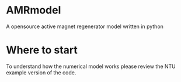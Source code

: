 # AMRmodel
A opensource active magnet regenerator model written in python

# Where to start 
To understand how the numerical model works please review the NTU example version of the code. 
